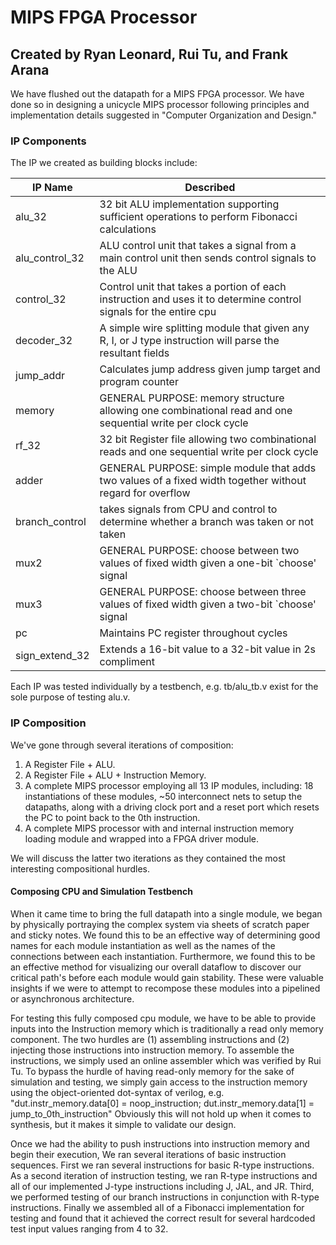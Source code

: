 # MIPS FPGA Processor
## Created by Ryan Leonard, Rui Tu, and Frank Arana

We have flushed out the datapath for a MIPS FPGA processor. We have done so in designing a unicycle MIPS processor following principles and implementation details suggested in "Computer Organization and Design."

### IP Components

The IP we created as building blocks include:

|IP Name        | Described |
|---------------|-----------|
|alu_32         | 32 bit ALU implementation supporting sufficient operations to perform Fibonacci calculations |
|alu_control_32 | ALU control unit that takes a signal from a main control unit then sends control signals to the ALU |
|control_32     | Control unit that takes a portion of each instruction and uses it to determine control signals for the entire cpu |
|decoder_32     | A simple wire splitting module that given any R, I, or J type instruction will parse the resultant fields |
|jump_addr      | Calculates jump address given jump target and program counter |
|memory	        | GENERAL PURPOSE: memory structure allowing one combinational read and one sequential write per clock cycle | 
|rf_32	        | 32 bit Register file allowing two combinational reads and one sequential write per clock cycle | 
|adder          | GENERAL PURPOSE: simple module that adds two values of a fixed width together without regard for overflow |
|branch_control | takes signals from CPU and control to determine whether a branch was taken or not taken |
|mux2           | GENERAL PURPOSE: choose between two values of fixed width given a one-bit `choose' signal |
|mux3	          | GENERAL PURPOSE: choose between three values of fixed width given a two-bit `choose' signal |
|pc	            | Maintains PC register throughout cycles |
|sign_extend_32	| Extends a 16-bit value to a 32-bit value in 2s compliment |

Each IP was tested individually by a testbench, e.g. tb/alu_tb.v exist for the sole purpose of testing alu.v.

### IP Composition

We've gone through several iterations of composition:

1. A Register File + ALU.
2. A Register File + ALU + Instruction Memory.
3. A complete MIPS processor employing all 13 IP modules, including: 18 instantiations of these modules, ~50 interconnect nets to setup the datapaths, along with a driving clock port and a reset port which resets the PC to point back to the 0th instruction.
4. A complete MIPS processor with and internal instruction memory loading module and wrapped into a FPGA driver module.

We will discuss the latter two iterations as they contained the most interesting compositional hurdles.

#### Composing CPU and Simulation Testbench

When it came time to bring the full datapath into a single module, we began by physically portraying the complex system via sheets of scratch paper and sticky notes. We found this to be an effective way of determining good names for each module instantiation as well as the names of the connections between each instantiation. Furthermore, we found this to be an effective method for visualizing our overall dataflow to discover our critical path's before each module would gain stability. These were valuable insights if we were to attempt to recompose these modules into a pipelined or asynchronous architecture.

For testing this fully composed cpu module, we have to be able to provide inputs into the Instruction memory which is traditionally a read only memory component. The two hurdles are (1) assembling instructions and (2) injecting those instructions into instruction memory. To assemble the instructions, we simply used an online assembler which was verified by Rui Tu. To bypass the hurdle of having read-only memory for the sake of simulation and testing, we simply gain access to the instruction memory using the object-oriented dot-syntax of verilog, e.g. "dut.instr_memory.data[0] = noop_instruction; dut.instr_memory.data[1] = jump_to_0th_instruction" Obviously this will not hold up when it comes to synthesis, but it makes it simple to validate our design.

Once we had the ability to push instructions into instruction memory and begin their execution, We ran several iterations of basic instruction sequences. 
First we ran several instructions for basic R-type instructions. 
As a second iteration of instruction testing, we ran R-type instructions and all of our implemented J-type instructions including J, JAL, and JR. 
Third, we performed testing of our branch instructions in conjunction with R-type instructions. 
Finally we assembled all of a Fibonacci implementation for testing and found that it achieved the correct result for several hardcoded test input values ranging from 4 to 32.
